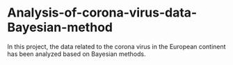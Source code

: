 # Analysis-of-corona-virus-data-Bayesian-method
In this project, the data related to the corona virus in the European continent has been analyzed based on Bayesian methods.
